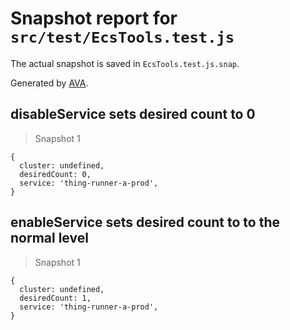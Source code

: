 # Snapshot report for `src/test/EcsTools.test.js`

The actual snapshot is saved in `EcsTools.test.js.snap`.

Generated by [AVA](https://avajs.dev).

## disableService sets desired count to 0

> Snapshot 1

    {
      cluster: undefined,
      desiredCount: 0,
      service: 'thing-runner-a-prod',
    }

## enableService sets desired count to to the normal level

> Snapshot 1

    {
      cluster: undefined,
      desiredCount: 1,
      service: 'thing-runner-a-prod',
    }
